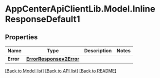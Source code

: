 # AppCenterApiClientLib.Model.InlineResponseDefault1
## Properties

Name | Type | Description | Notes
------------ | ------------- | ------------- | -------------
**Error** | [**ErrorResponsev2Error**](ErrorResponsev2Error.md) |  | 

[[Back to Model list]](../README.md#documentation-for-models) [[Back to API list]](../README.md#documentation-for-api-endpoints) [[Back to README]](../README.md)

